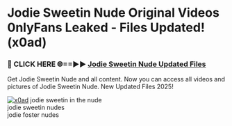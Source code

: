 # Jodie Sweetin Nude Original Videos 0nlyFans Leaked - Files Updated! (x0ad)

<h3>🔴 CLICK HERE 🌐==►► <a href="https://tinyurl.com/yc6ubb5a" rel="nofollow">Jodie Sweetin Nude Updated Files</a></h3>

Get Jodie Sweetin Nude and all content. Now you can access all videos and pictures of Jodie Sweetin Nude. New Updated Files 2025!

[![x0ad](https://i.imgur.com/7eu0CRL.gif)](https://tinyurl.com/yc6ubb5a)
jodie sweetin in the nude<br>
jodie sweetin nudes<br>
jodie foster nudes